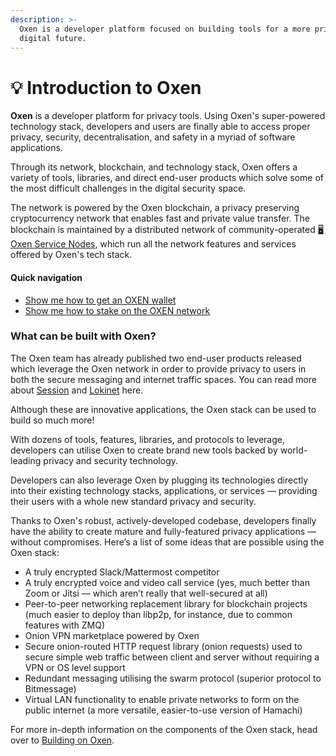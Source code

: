 ```yaml
---
description: >-
  Oxen is a developer platform focused on building tools for a more private
  digital future.
---
```


# 💡 Introduction to Oxen

**Oxen** is a developer platform for privacy tools. Using Oxen's super-powered technology stack, developers and users are finally able to access proper privacy, security, decentralisation, and safety in a myriad of software applications.

Through its network, blockchain, and technology stack, Oxen offers a variety of tools, libraries, and direct end-user products which solve some of the most difficult challenges in the digital security space.

The network is powered by the Oxen blockchain, a privacy preserving cryptocurrency network that enables fast and private value transfer. The blockchain is maintained by a distributed network of community-operated [🖥 Oxen Service Nodes](about-the-oxen-blockchain/oxen-service-nodes.md), which run all the network features and services offered by Oxen's tech stack.

#### Quick navigation

* [Show me how to get an OXEN wallet](using-the-oxen-blockchain/oxen-wallet-guides/)
* [Show me how to stake on the OXEN network](using-the-oxen-blockchain/oxen-service-node-guides/staking-to-shared-service-node.md)

### What can be built with Oxen?

The Oxen team has already published two end-user products released which leverage the Oxen network in order to provide privacy to users in both the secure messaging and internet traffic spaces. You can read more about [Session](products-built-on-oxen/session/) and [Lokinet](products-built-on-oxen/lokinet/) here.

Although these are innovative applications, the Oxen stack can be used to build so much more!

With dozens of tools, features, libraries, and protocols to leverage, developers can utilise Oxen to create brand new tools backed by world-leading privacy and security technology.

Developers can also leverage Oxen by plugging its technologies directly into their existing technology stacks, applications, or services — providing their users with a whole new standard privacy and security.

Thanks to Oxen's robust, actively-developed codebase, developers finally have the ability to create mature and fully-featured privacy applications — without compromises. Here’s a list of some ideas that are possible using the Oxen stack:

* A truly encrypted Slack/Mattermost competitor
* A truly encrypted voice and video call service (yes, much better than Zoom or Jitsi — which aren’t really that well-secured at all)
* Peer-to-peer networking replacement library for blockchain projects (much easier to deploy than libp2p, for instance, due to common features with ZMQ)
* Onion VPN marketplace powered by Oxen
* Secure onion-routed HTTP request library (onion requests) used to secure simple web traffic between client and server without requiring a VPN or OS level support
* Redundant messaging utilising the swarm protocol (superior protocol to Bitmessage)
* Virtual LAN functionality to enable private networks to form on the public internet (a more versatile, easier-to-use version of Hamachi)

For more in-depth information on the components of the Oxen stack, head over to [Building on Oxen](broken-reference).

